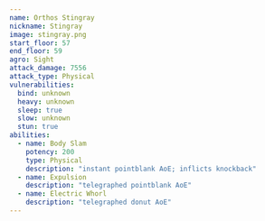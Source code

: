 ```yaml
---
name: Orthos Stingray
nickname: Stingray
image: stingray.png
start_floor: 57
end_floor: 59
agro: Sight
attack_damage: 7556
attack_type: Physical
vulnerabilities:
  bind: unknown
  heavy: unknown
  sleep: true
  slow: unknown
  stun: true
abilities:
  - name: Body Slam
    potency: 200
    type: Physical
    description: "instant pointblank AoE; inflicts knockback"
  - name: Expulsion
    description: "telegraphed pointblank AoE"
  - name: Electric Whorl
    description: "telegraphed donut AoE"
---
```

